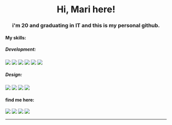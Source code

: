 <h1 align="center">Hi, Mari here!</h1>
<h3 align="center">i'm 20 and graduating in IT and this is my personal github.</h3>

<h4>My skills:<h4/>
<h5>Development:</h5>
<p>
<img src="https://img.shields.io/badge/HTML5-E34F26?style=for-the-badge&logo=html5&logoColor=white" />
<img src="https://img.shields.io/badge/CSS3-1572B6?style=for-the-badge&logo=css3&logoColor=white" />
<img src="https://img.shields.io/badge/Node.js-43853D?style=for-the-badge&logo=node-dot-js&logoColor=white" />
<img src="https://img.shields.io/badge/Vue.js-35495E?style=for-the-badge&logo=vue-dot-js&logoColor=4FC08D" />
<img src="https://img.shields.io/badge/Sass-CC6699?style=for-the-badge&logo=sass&logoColor=white" />
<img src="https://img.shields.io/badge/Bootstrap-563D7C?style=for-the-badge&logo=bootstrap&logoColor=white" />
</p>
  
<h5>Design:</h5>
<p>
<img src="https://img.shields.io/badge/Figma-F24E1E?style=for-the-badge&logo=figma&logoColor=white" />
<img src="https://img.shields.io/badge/Adobe%20Illustrator-FF9A00?style=for-the-badge&logo=adobe%20illustrator&logoColor=white" />
<img src="https://img.shields.io/badge/Adobe%20Photoshop-31A8FF?style=for-the-badge&logo=Adobe%20Photoshop&logoColor=black" />
<img src="https://img.shields.io/badge/Canva-%2300C4CC.svg?&style=for-the-badge&logo=Canva&logoColor=white" />
</p>

<h4>find me here:</h4>
<p>
<a href="https://t.me/cybermarizinha"><img src="https://img.shields.io/badge/Telegram-2CA5E0?style=for-the-badge&logo=telegram&logoColor=white" /></a>
<a href="https://www.instagram.com/mari.pkg/"><img src="https://img.shields.io/badge/Instagram-E4405F?style=for-the-badge&logo=instagram&logoColor=white" /></a>
<a href="https://www.linkedin.com/in/mariannebravo/"><img src="https://img.shields.io/badge/LinkedIn-0077B5?style=for-the-badge&logo=linkedin&logoColor=white" /></a>
<a href="https://open.spotify.com/user/21zbwwl2ln3hrc6xbjgeavjxi?si=ba4b87e278984d71"><img src="https://img.shields.io/badge/Spotify-1ED760?&style=for-the-badge&logo=spotify&logoColor=white" /></a>
</p>
<hr>

